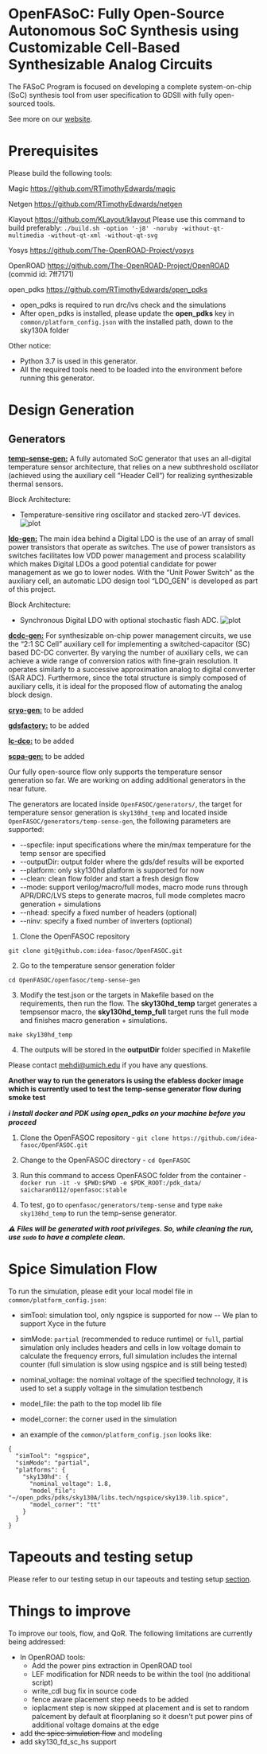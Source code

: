 # OpenFASoC: Fully Open-Source Autonomous SoC Synthesis using Customizable Cell-Based Synthesizable Analog Circuits

The FASoC Program is focused on developing a complete system-on-chip (SoC) synthesis tool from user specification to GDSII with fully open-sourced tools.

See more on our [website](https://fasoc.engin.umich.edu/).

# Prerequisites

Please build the following tools:

  Magic <https://github.com/RTimothyEdwards/magic>

  Netgen <https://github.com/RTimothyEdwards/netgen>

  Klayout <https://github.com/KLayout/klayout>
        Please use this command to build preferably: `./build.sh -option '-j8' -noruby -without-qt-multimedia -without-qt-xml -without-qt-svg`


  Yosys <https://github.com/The-OpenROAD-Project/yosys>

  OpenROAD <https://github.com/The-OpenROAD-Project/OpenROAD> (commid id: 7ff7171)

  open_pdks <https://github.com/RTimothyEdwards/open_pdks>

   - open_pdks is required to run drc/lvs check and the simulations
   - After open_pdks is installed, please update the **open_pdks** key in `common/platform_config.json` with the installed path, down to the sky130A folder

  Other notice:

   - Python 3.7 is used in this generator.
   - All the required tools need to be loaded into the environment before running this generator.

# Design Generation
## Generators

**[temp-sense-gen:](https://github.com/idea-fasoc/OpenFASOC/tree/main/openfasoc/generators/temp-sense-gen/)** A fully automated SoC generator that uses an all-digital temperature sensor architecture, that relies on a new subthreshold oscillator (achieved using the auxiliary cell “Header Cell“) for realizing synthesizable thermal sensors.

  Block Architecture:
   - Temperature-sensitive ring oscillator and stacked zero-VT devices.
    ![plot](./openfasoc/generators/temp-sense-gen/readme_imgs/tempSensor-BA.png)


**[ldo-gen:](https://github.com/idea-fasoc/OpenFASOC/tree/main/openfasoc/generators/ldo-gen)** The main idea behind a Digital LDO is the use of an array of small power transistors that operate as switches. The use of power transistors as switches facilitates low VDD power management and process scalability which makes Digital LDOs a good potential candidate for power management as we go to lower nodes. With the “Unit Power Switch” as the auxiliary cell, an automatic LDO design tool “LDO_GEN” is developed as part of this project.

  Block Architecture:
   - Synchronous Digital LDO with optional stochastic flash ADC.
    ![plot](./openfasoc/generators/ldo-gen/readme_images/LDO-BA.png)

**[dcdc-gen:](https://github.com/idea-fasoc/OpenFASOC/tree/main/openfasoc/generators/dcdc-gen)** For synthesizable on-chip power management circuits, we use the “2:1 SC Cell” auxiliary cell for implementing a switched-capacitor (SC) based DC-DC converter. By varying the number of auxiliary cells, we can achieve a wide range of conversion ratios with fine-grain resolution. It operates similarly to a successive approximation analog to digital converter (SAR ADC). Furthermore, since the total structure is simply composed of auxiliary cells, it is ideal for the proposed flow of automating the analog block design.


**[cryo-gen:](https://github.com/idea-fasoc/OpenFASOC/tree/main/openfasoc/generators/cryo-gen)** to be added

**[gdsfactory:](https://github.com/idea-fasoc/OpenFASOC/tree/main/openfasoc/generators/gdsfactory)** to be added

**[lc-dco:](https://github.com/idea-fasoc/OpenFASOC/tree/main/openfasoc/generators/lc-dco)** to be added

**[scpa-gen:](https://github.com/idea-fasoc/OpenFASOC/tree/main/openfasoc/generators/scpa-gen)** to be added

Our fully open-source flow only supports the temperature sensor generation so far. We are working on adding additional generators in the near future.

The generators are located inside `OpenFASOC/generators/`, the target for temperature sensor generation is `sky130hd_temp` and located inside `OpenFASOC/generators/temp-sense-gen`, the following parameters are supported:

- --specfile: input specifications where the min/max temperature for the temp sensor are specified
- --outputDir: output folder where the gds/def results will be exported
- --platform: only sky130hd platform is supported for now
- --clean: clean flow folder and start a fresh design flow
- --mode: support verilog/macro/full modes, macro mode runs through APR/DRC/LVS steps to generate macros, full mode completes macro generation + simulations
- --nhead: specify a fixed number of headers (optional)
- --ninv: specify a fixed number of inverters (optional)

1. Clone the OpenFASOC repository

```
git clone git@github.com:idea-fasoc/OpenFASOC.git
```

2. Go to the temperature sensor generation folder

```
cd OpenFASOC/openfasoc/temp-sense-gen
```

3. Modify the test.json or the targets in Makefile based on the requirements, then run the flow. The **sky130hd_temp** target generates a tempsensor macro, the **sky130hd_temp_full** target runs the full mode and finishes macro generation + simulations.

```
make sky130hd_temp
```

4. The outputs will be stored in the **outputDir** folder specified in Makefile

Please contact mehdi@umich.edu if you have any questions.

**Another way to run the generators is using the efabless docker image which is currently used to test the temp-sense generator flow during smoke test**

***:information_source:  Install docker and PDK using open_pdks on your machine before you proceed***

1. Clone the OpenFASOC repository - `git clone https://github.com/idea-fasoc/OpenFASOC.git`

2. Change to the OpenFASOC directory - `cd OpenFASOC`

3. Run this command to access OpenFASOC folder from the container - `docker run -it -v $PWD:$PWD -e $PDK_ROOT:/pdk_data/ saicharan0112/openfasoc:stable`

4. To test, go to `openfasoc/generators/temp-sense` and type `make sky130hd_temp` to run the temp-sense generator.

***:warning:  Files will be generated with root privileges. So, while cleaning the run, use `sudo` to have a complete clean.***


# Spice Simulation Flow

To run the simulation, please edit your local model file in `common/platform_config.json`:

- simTool:  simulation tool, only ngspice is supported for now -- We plan to support Xyce in the future

- simMode: `partial` (recommended to reduce runtime) or `full`, partial simulation only includes headers and cells in low voltage domain to calculate the frequency errors, full simulation includes the internal counter (full simulation is slow using ngspice and is still being tested)

- nominal_voltage: the nominal voltage of the specified technology, it is used to set a supply voltage in the simulation testbench

- model_file: the path to the top model lib file

- model_corner: the corner used in the simulation

- an example of the `common/platform_config.json` looks like:

```
{
  "simTool": "ngspice",
  "simMode": "partial",
  "platforms": {
    "sky130hd": {
      "nominal_voltage": 1.8,
      "model_file": "~/open_pdks/pdks/sky130A/libs.tech/ngspice/sky130.lib.spice",
      "model_corner": "tt"
    }
  }
}
```
# Tapeouts and testing setup

Please refer to our testing setup in our tapeouts and testing setup [section](./tapeouts/mpw-1/testsetup/README.md#section).


# Things to improve

To improve our tools, flow, and QoR. The following limitations are currently being addressed:
   - In OpenROAD tools:
       - Add the power pins extraction in OpenROAD tool
       - LEF modification for NDR needs to be within the tool (no additional script)
       - write_cdl bug fix in source code
       - fence aware placement step needs to be added
       - ioplacment step is now skipped at placement and is set to random palcement by default at floorplaning so it doesn't put power pins of additional voltage domains at the edge
   - add ~~the spice simulation flow~~ and modeling
   - add sky130_fd_sc_hs support
